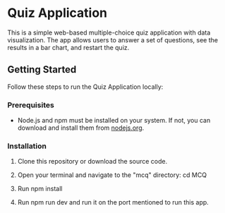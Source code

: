 # Quiz Application

This is a simple web-based multiple-choice quiz application with data visualization. The app allows users to answer a set of questions, see the results in a bar chart, and restart the quiz.

## Getting Started

Follow these steps to run the Quiz Application locally:

### Prerequisites

- Node.js and npm must be installed on your system. If not, you can download and install them from [nodejs.org](https://nodejs.org/).

### Installation

1. Clone this repository or download the source code.

2. Open your terminal and navigate to the "mcq" directory:
   cd MCQ

3. Run npm install

4. Run npm run dev and run it on the port mentioned to run this app.
